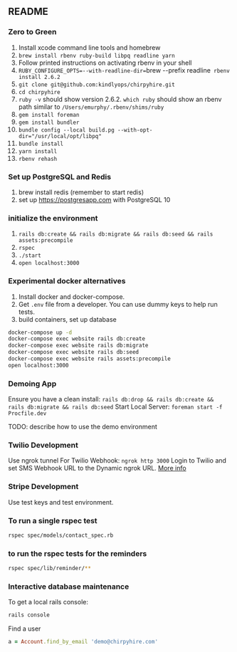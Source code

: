 ## README

### Zero to Green

1. Install xcode command line tools and homebrew
1. `brew install rbenv ruby-build libpq readline yarn`
1. Follow printed instructions on activating rbenv in your shell
1. `RUBY_CONFIGURE_OPTS=--with-readline-dir=`brew --prefix readline` rbenv install 2.6.2`
1. `git clone git@github.com:kindlyops/chirpyhire.git`
1. `cd chirpyhire`
1. `ruby -v` should show version 2.6.2. `which ruby` should show an rbenv path similar to `/Users/emurphy/.rbenv/shims/ruby`
1. `gem install foreman`
1. `gem install bundler`
1. `bundle config --local build.pg --with-opt-dir="/usr/local/opt/libpq"`
1. `bundle install`
1. `yarn install`
1. `rbenv rehash`

### Set up PostgreSQL and Redis

1. brew install redis (remember to start redis)
2. set up https://postgresapp.com with PostgreSQL 10

### initialize the environment

1. `rails db:create && rails db:migrate && rails db:seed && rails assets:precompile`
1. `rspec`
1. `./start`
1. `open localhost:3000`


### Experimental docker alternatives

1. Install docker and docker-compose.
2. Get `.env` file from a developer. You can use dummy keys to help run tests.
3. build containers, set up database
```bash
docker-compose up -d
docker-compose exec website rails db:create
docker-compose exec website rails db:migrate
docker-compose exec website rails db:seed
docker-compose exec website rails assets:precompile
open localhost:3000
```
### Demoing App

Ensure you have a clean install:
`rails db:drop && rails db:create && rails db:migrate && rails db:seed`
Start Local Server:
`foreman start -f Procfile.dev`

TODO: describe how to use the demo environment

### Twilio Development

Use ngrok tunnel For Twilio Webhook:
`ngrok http 3000`
Login to Twilio and set SMS Webhook URL to the Dynamic ngrok URL. [More info](https://www.twilio.com/blog/2013/10/test-your-webhooks-locally-with-ngrok.html)

### Stripe Development

Use test keys and test environment.

### To run a single rspec test

```bash
rspec spec/models/contact_spec.rb
```

### to run the rspec tests for the reminders

```bash
rspec spec/lib/reminder/**
```

### Interactive database maintenance

To get a local rails console:

```bash
rails console
```

Find a user

```ruby
a = Account.find_by_email 'demo@chirpyhire.com'
```
